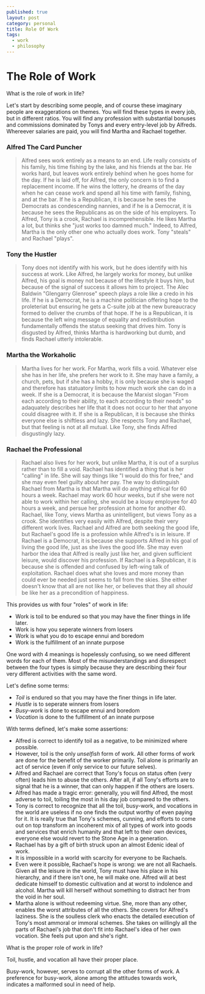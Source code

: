 ```yaml
---
published: true
layout: post
category: personal
title: Role Of Work
tags:
  - work
  - philosophy
---
```

# The Role of Work

What is the role of work in life? 

Let's start by describing some people, and of course these imaginary people are exaggerations on themes. You will find these types in every job, but in different ratios. You will find any profession with substantial bonuses and commissions dominated by Tonys and every entry-level job by Alfreds. Whereever salaries are paid, you will find Martha and Rachael together.

<!-- more -->

### Alfred The Card Puncher 

> Alfred sees work entirely as a means to an end. Life really consists of his family, his time fishing by the lake, and his friends at the bar. He works hard, but leaves work entirely behind when he goes home for the day.  If he is laid off, for Alfred, the only concern is to find a replacement income. If he wins the lottery, he dreams of the day when he can cease work and spend all his time with family, fishing, and at the bar. If he is a Republican, it is because he sees the Democrats as condescending nannies, and if he is a Democrat, it is because he sees the Republicans as on the side of his employers. To Alfred, Tony is a crook, Rachael is incomprehensible. He likes Martha a lot, but thinks she "just works too damned much." Indeed, to Alfred, Martha is the only other one who actually does work. Tony "steals" and Rachael "plays".

### Tony the Hustler

> Tony does not identify with his work, but he does identify with his success at work. Like Alfred, he largely works for money, but unlike Alfred, his goal is money not because of the lifestyle it buys him, but because of the signal of success it allows him to project. The Alec Baldwin "Glengarry Glenrose" speech plays a role like a credo in his life. If he is a Democrat, he is a machine politician offering hope to the proleteriat but ensuring he gets a C-suite job at the new bureaucracy formed to deliver the crumbs of that hope. If he is a Republican, it is because the left wing message of equality and redistribution fundamentally offends the status seeking that drives him. Tony is disgusted by Alfred, thinks Martha is hardworking but dumb, and finds Rachael utterly intolerable.

### Martha the Workaholic

> Martha lives for her work. For Martha, work fills a void. Whatever else she has in her life, she prefers her work to it. She may have a family, a church, pets, but if she has a hobby, it is only because she is waged and therefore has statuatory limits to how much work she can do in a week.  If she is a Democrat, it is because the Marxist slogan "From each according to their ability, to each according to their needs" so adaquately describes her life that it does not occur to her that anyone could disagree with it. If she is a Republican, it is because she thinks everyone else is shiftless and lazy. She respects Tony and Rachael, but that feeling is not at all mutual. Like Tony, she finds Alfred disgustingly lazy.

### Rachael the Professional

> Rachael also lives for her work, but unlike Martha, it is out of a surplus rather than to fill a void. Rachael has identified a thing that is her "calling" in life. She will say things like "I would do this for free," and she may even feel guilty about her pay. The way to distinguish Rachael from Martha is that Martha will do anything ethical for 60 hours a week. Rachael may work 60 hour weeks, but if she were not able to work within her calling, she would be a lousy employee for 40 hours a week, and persue her profession at home for another 40. Rachael, like Tony, views Martha as unintelligent, but views Tony as a crook. She identifies very easily with Alfred, despite their very different work lives. Rachael and Alfred are both seeking the good life, but Rachael's good life is a profession while Alfred's is in leisure. If Rachael is a Democrat, it is because she supports Alfred in his goal of living the good life, just as she lives the good life. She may even harbor the idea that Alfred is really just like her, and given sufficient leisure, would discover his profession. If Rachael is a Republican, it is because she is offended and confused by left-wing talk of exploitation. Rachael does what she loves and more money than could ever be needed just seems to fall from the skies. She either doesn't know that all are not like her, or believes that they all *should* be like her as a precondition of happiness.

This provides us with four "roles" of work in life:
* Work is toil to be endured so that you may have the finer things in life later.
* Work is how you seperate winners from losers
* Work is what you do to escape ennui and boredom
* Work is the fulfillment of an innate purpose

One word with 4 meanings is hopelessly confusing, so we need different words for each of them. Most of the misunderstandings and disrespect between the four types is simply because they are describing their four very different activities with the same word. 


Let's define some terms:

* *Toil* is endured so that you may have the finer things in life later.
* *Hustle* is to seperate winners from losers
* *Busy-work* is done to escape ennui and boredom
* *Vocation* is done to the fulfillment of an innate purpose

With terms defined, let's make some assertions:

* Alfred is correct to identify toil as a negative, to be minimized where possible.
* However, toil is the only *unselfish* form of work. All other forms of work are done for the benefit of the worker primarily. Toil alone is primarily an act of service (even if only service to our future selves). 
* Alfred and Rachael are correct that Tony's focus on status often (very often) leads him to abuse the others. After all, if all Tony's efforts are to signal that he is a winner, that can only happen if the others are losers.
* Alfred has made a tragic error: generally, you will find Alfred, the most adverse to toil, toiling the most in his day job compared to the others. 
* Tony is correct to recognize that all the toil, busy-work, and vocations in the world are useless if no one finds the output worthy of even paying for it. It is really true that Tony's schemes, cunning, and efforts to come out on top transform an incoherent mix of all types of work into goods and services that enrich humanity and that left to their own devices, everyone else would revert to the Stone Age in a generation.
* Rachael has by a gift of birth struck upon an almost Edenic ideal of work.
* It is impossible in a world with scarcity for everyone to be Rachaels.
* Even were it possible, Rachael's hope is wrong: we are not all Rachaels. Given all the leisure in the world, Tony must have his place in his hierarchy, and if there isn't one, he will make one. Alfred will at best dedicate himself to domestic cultivation and at worst to indolence and alcohol. Martha will kill herself without something to distract her from the void in her soul. 
* Martha alone is without redeeming virtue. She, more than any other, enables the worst attributes of all the others. She covers for Alfred's laziness. She is the soulless clerk who enacts the detailed execution of Tony's most ammoral or immoral schemes. She takes on willingly all the parts of Rachael's job that don't fit into Rachael's idea of her own vocation. She feels put upon and she's right.


What is the proper role of work in life?

Toil, hustle, and vocation all have their proper place.

Busy-work, however, serves to corrupt all the other forms of work. A preference for busy-work, alone among the attitudes towards work, indicates a malformed soul in need of help.
